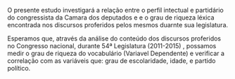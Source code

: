 O presente estudo investigará a relação entre o perfil intectual e partidário do congressista da Camara dos deputados e
e o grau de riqueza léxica encontrada nos discursos proferidos pelos mesmos duarnte sua legislatura. 

Esperamos que,  através da análise do conteúdo dos discursos proferidos no Congresso nacional, durante 54ª Legislatura (2011-2015) , possamos medir o grau de  riqueza do vocabulário (Variavel Dependente)  e verificar a correlação com as variáveis que: grau de escolaridade, idade, e partido político. 





